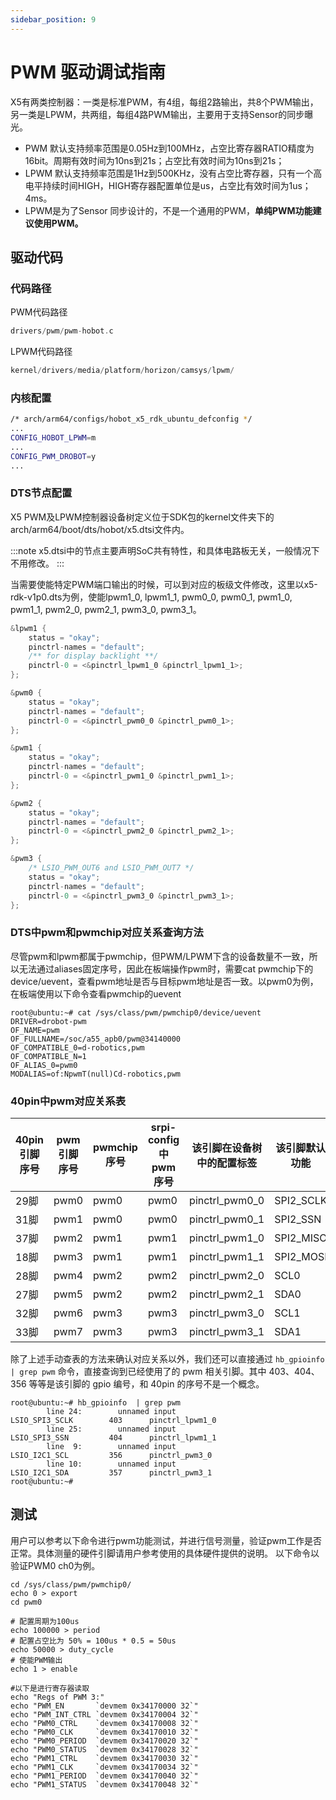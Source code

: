 ```yaml
---
sidebar_position: 9
---
```


# PWM 驱动调试指南

X5有两类控制器：一类是标准PWM，有4组，每组2路输出，共8个PWM输出，另一类是LPWM，共两组，每组4路PWM输出，主要用于支持Sensor的同步曝光。

- PWM 默认支持频率范围是0.05Hz到100MHz，占空比寄存器RATIO精度为16bit。周期有效时间为10ns到21s；占空比有效时间为10ns到21s；
- LPWM 默认支持频率范围是1Hz到500KHz，没有占空比寄存器，只有一个高电平持续时间HIGH，HIGH寄存器配置单位是us，占空比有效时间为1us；4ms。
- LPWM是为了Sensor 同步设计的，不是一个通用的PWM，**单纯PWM功能建议使用PWM。**

## 驱动代码

### 代码路径

PWM代码路径
```c
drivers/pwm/pwm-hobot.c
```

LPWM代码路径
```c
kernel/drivers/media/platform/horizon/camsys/lpwm/
```

### 内核配置

```bash
/* arch/arm64/configs/hobot_x5_rdk_ubuntu_defconfig */
...
CONFIG_HOBOT_LPWM=m
...
CONFIG_PWM_DROBOT=y
...
```

### DTS节点配置

X5 PWM及LPWM控制器设备树定义位于SDK包的kernel文件夹下的arch/arm64/boot/dts/hobot/x5.dtsi文件内。

:::note
x5.dtsi中的节点主要声明SoC共有特性，和具体电路板无关，一般情况下不用修改。
:::

当需要使能特定PWM端口输出的时候，可以到对应的板级文件修改，这里以x5-rdk-v1p0.dts为例，使能lpwm1_0, lpwm1_1, pwm0_0, pwm0_1, pwm1_0, pwm1_1, pwm2_0, pwm2_1, pwm3_0, pwm3_1。

```c
&lpwm1 {
	status = "okay";
	pinctrl-names = "default";
	/** for display backlight **/
	pinctrl-0 = <&pinctrl_lpwm1_0 &pinctrl_lpwm1_1>;
};

&pwm0 {
	status = "okay";
	pinctrl-names = "default";
	pinctrl-0 = <&pinctrl_pwm0_0 &pinctrl_pwm0_1>;
};

&pwm1 {
	status = "okay";
	pinctrl-names = "default";
	pinctrl-0 = <&pinctrl_pwm1_0 &pinctrl_pwm1_1>;
};

&pwm2 {
	status = "okay";
	pinctrl-names = "default";
	pinctrl-0 = <&pinctrl_pwm2_0 &pinctrl_pwm2_1>;
};

&pwm3 {
	/* LSIO_PWM_OUT6 and LSIO_PWM_OUT7 */
	status = "okay";
	pinctrl-names = "default";
	pinctrl-0 = <&pinctrl_pwm3_0 &pinctrl_pwm3_1>;
};
```

### DTS中pwm和pwmchip对应关系查询方法

尽管pwm和lpwm都属于pwmchip，但PWM/LPWM下含的设备数量不一致，所以无法通过aliases固定序号，因此在板端操作pwm时，需要cat pwmchip下的device/uevent，查看pwm地址是否与目标pwm地址是否一致。以pwm0为例，在板端使用以下命令查看pwmchip的uevent

```
root@ubuntu:~# cat /sys/class/pwm/pwmchip0/device/uevent
DRIVER=drobot-pwm
OF_NAME=pwm
OF_FULLNAME=/soc/a55_apb0/pwm@34140000
OF_COMPATIBLE_0=d-robotics,pwm
OF_COMPATIBLE_N=1
OF_ALIAS_0=pwm0
MODALIAS=of:NpwmT(null)Cd-robotics,pwm
```

### 40pin中pwm对应关系表
| 40pin引脚序号 | pwm引脚序号 | pwmchip序号 | srpi-config 中 pwm 序号 | 该引脚在设备树中的配置标签 | 该引脚默认功能 |
| ------- | ---------- | ----------- | ----------------------- | ----------------------- | -------------- |
| 29脚 | pwm0 | pwm0 | pwm0 | pinctrl_pwm0_0 | SPI2_SCLK |
| 31脚 | pwm1 | pwm0 | pwm0 | pinctrl_pwm0_1 | SPI2_SSN |
| 37脚 | pwm2 | pwm1 | pwm1 | pinctrl_pwm1_0 | SPI2_MISO |
| 18脚 | pwm3 | pwm1 | pwm1 | pinctrl_pwm1_1 | SPI2_MOSI |
| 28脚 | pwm4 | pwm2 | pwm2 | pinctrl_pwm2_0 | SCL0 |
| 27脚 | pwm5 | pwm2 | pwm2 | pinctrl_pwm2_1 | SDA0 |
| 32脚 | pwm6 | pwm3 | pwm3 | pinctrl_pwm3_0 | SCL1 |
| 33脚 | pwm7 | pwm3 | pwm3 | pinctrl_pwm3_1 | SDA1 |



除了上述手动查表的方法来确认对应关系以外，我们还可以直接通过 `hb_gpioinfo  | grep pwm` 命令，直接查询到已经使用了的 pwm 相关引脚。其中 403、404、356 等等是该引脚的 gpio 编号，和 40pin 的序号不是一个概念。
```
root@ubuntu:~# hb_gpioinfo  | grep pwm
        line 24:        unnamed input                             LSIO_SPI3_SCLK        403      pinctrl_lpwm1_0
        line 25:        unnamed input                             LSIO_SPI3_SSN         404      pinctrl_lpwm1_1
        line  9:        unnamed input                             LSIO_I2C1_SCL         356      pinctrl_pwm3_0
        line 10:        unnamed input                             LSIO_I2C1_SDA         357      pinctrl_pwm3_1
root@ubuntu:~#
```



## 测试

用户可以参考以下命令进行pwm功能测试，并进行信号测量，验证pwm工作是否正常。具体测量的硬件引脚请用户参考使用的具体硬件提供的说明。
以下命令以验证PWM0 ch0为例。

```shell
cd /sys/class/pwm/pwmchip0/
echo 0 > export
cd pwm0

# 配置周期为100us
echo 100000 > period
# 配置占空比为 50% = 100us * 0.5 = 50us
echo 50000 > duty_cycle
# 使能PWM输出
echo 1 > enable

#以下是进行寄存器读取
echo "Regs of PWM 3:"
echo "PWM_EN       `devmem 0x34170000 32`"
echo "PWM_INT_CTRL `devmem 0x34170004 32`"
echo "PWM0_CTRL    `devmem 0x34170008 32`"
echo "PWM0_CLK     `devmem 0x34170010 32`"
echo "PWM0_PERIOD  `devmem 0x34170020 32`"
echo "PWM0_STATUS  `devmem 0x34170028 32`"
echo "PWM1_CTRL    `devmem 0x34170030 32`"
echo "PWM1_CLK     `devmem 0x34170034 32`"
echo "PWM1_PERIOD  `devmem 0x34170040 32`"
echo "PWM1_STATUS  `devmem 0x34170048 32`"
```
